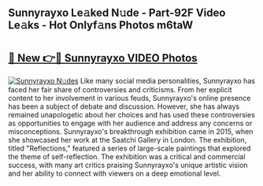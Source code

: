 ## Sunnyrayxo Le𝚊ked N𝚞de - Part-92F Video Le𝚊ks - Hot Onlyf𝚊ns Photos m6taW

# <h2><a href="http://ab38145.deff.icu/?id=Sunnyrayxo">🔗 New 👉🔴 Sunnyrayxo VIDEO Photos</a></h2>

[![Sunnyrayxo N𝚞des](https://i.imgur.com/rIISA9y.gif)](http://ab38145.deff.icu/?id=Sunnyrayxo)
Like many social media personalities, Sunnyrayxo has faced her fair share of controversies and criticisms. From her explicit content to her involvement in various feuds, Sunnyrayxo's online presence has been a subject of debate and discussion. However, she has always remained unapologetic about her choices and has used these controversies as opportunities to engage with her audience and address any concerns or misconceptions. Sunnyrayxo's breakthrough exhibition came in 2015, when she showcased her work at the Saatchi Gallery in London. The exhibition, titled "Reflections," featured a series of large-scale paintings that explored the theme of self-reflection. The exhibition was a critical and commercial success, with many art critics praising Sunnyrayxo's unique artistic vision and her ability to connect with viewers on a deep emotional level.

